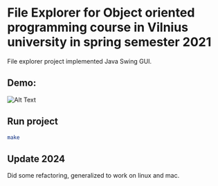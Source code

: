 # File Explorer for Object oriented programming course in Vilnius university in spring semester 2021
File explorer project implemented Java Swing GUI.

## Demo:
![Alt Text](Gif/Demo.gif)


## Run project

``` bash
make
```

## Update 2024
Did some refactoring, generalized to work on linux and mac.

